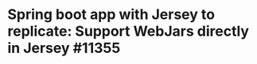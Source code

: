 Spring boot app with Jersey to replicate: Support WebJars directly in Jersey #11355
===================================================================================


